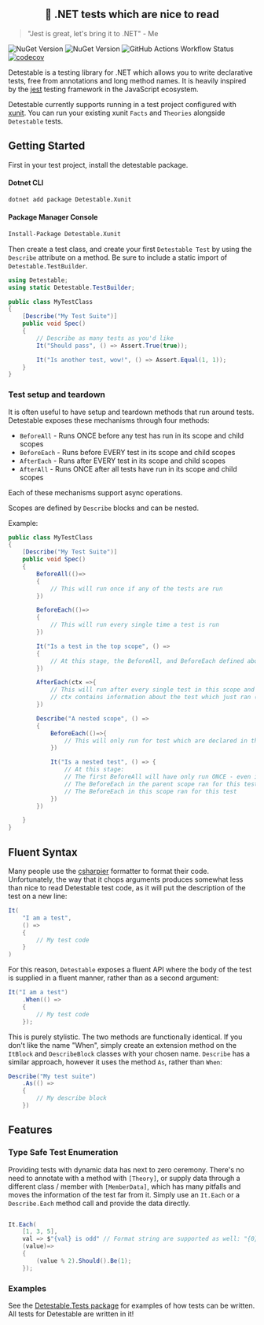 <h2 align="center">🐶 .NET tests which are nice to read</h2>

> "Jest is great, let's bring it to .NET" - Me

![NuGet Version](https://img.shields.io/nuget/v/Detestable?style=flat&label=Detestable)
![NuGet Version](https://img.shields.io/nuget/v/Detestable.Xunit?style=flat&label=Detestable.Xunit)
![GitHub Actions Workflow Status](https://img.shields.io/github/actions/workflow/status/LiamMorrow/Detestable/build.yml)
[![codecov](https://codecov.io/github/LiamMorrow/Detestable/graph/badge.svg?token=5UVDXIJVGV)](https://codecov.io/github/LiamMorrow/Detestable)

Detestable is a testing library for .NET which allows you to write declarative tests, free from annotations and long method names. It is heavily inspired by the [jest](https://github.com/jestjs/jest) testing framework in the JavaScript ecosystem.

Detestable currently supports running in a test project configured with [xunit](https://github.com/xunit/xunit). You can run your existing xunit `Facts` and `Theories` alongside `Detestable` tests.

## Getting Started

First in your test project, install the detestable package.

#### Dotnet CLI

```bash
dotnet add package Detestable.Xunit
```

#### Package Manager Console

```bash
Install-Package Detestable.Xunit
```

Then create a test class, and create your first `Detestable Test` by using the `Describe` attribute on a method. Be sure to include a static import of `Detestable.TestBuilder`.

```csharp
using Detestable;
using static Detestable.TestBuilder;

public class MyTestClass
{
    [Describe("My Test Suite")]
    public void Spec()
    {
        // Describe as many tests as you'd like
        It("Should pass", () => Assert.True(true));

        It("Is another test, wow!", () => Assert.Equal(1, 1));
    }
}

```

### Test setup and teardown

It is often useful to have setup and teardown methods that run around tests.
Detestable exposes these mechanisms through four methods:

- `BeforeAll` - Runs ONCE before any test has run in its scope and child scopes
- `BeforeEach` - Runs before EVERY test in its scope and child scopes
- `AfterEach` - Runs after EVERY test in its scope and child scopes
- `AfterAll` - Runs ONCE after all tests have run in its scope and child scopes

Each of these mechanisms support async operations.

Scopes are defined by `Describe` blocks and can be nested.

Example:

```cs
public class MyTestClass
{
    [Describe("My Test Suite")]
    public void Spec()
    {
        BeforeAll(()=>
        {
            // This will run once if any of the tests are run
        })

        BeforeEach(()=>
        {
            // This will run every single time a test is run
        })

        It("Is a test in the top scope", () =>
        {
            // At this stage, the BeforeAll, and BeforeEach defined above will have run for this test
        })

        AfterEach(ctx =>{
            // This will run after every single test in this scope and child scopes
            // ctx contains information about the test which just ran (did it pass?)
        })

        Describe("A nested scope", () =>
        {
            BeforeEach(()=>{
                // This will only run for test which are declared in this scope, or any scopes declared WITHIN this scope
            })

            It("Is a nested test", () => {
                // At this stage:
                // The first BeforeAll will have only run ONCE - even if we are running both tests
                // The BeforeEach in the parent scope ran for this test
                // The BeforeEach in this scope ran for this test
            })
        })

    }
}

```

## Fluent Syntax

Many people use the [csharpier](https://github.com/belav/csharpier) formatter to format their code. Unfortunately, the way that it chops arguments produces somewhat less than nice to read Detestable test code, as it will put the description of the test on a new line:

```cs
It(
    "I am a test",
    () =>
    {
        // My test code
    }
)

```

For this reason, `Detestable` exposes a fluent API where the body of the test is supplied in a fluent manner, rather than as a second argument:

```cs
It("I am a test")
    .When(() =>
    {
        // My test code
    });
```

This is purely stylistic. The two methods are functionally identical. If you don't like the name "When", simply create an extension method on the `ItBlock` and `DescribeBlock` classes with your chosen name. `Describe` has a similar approach, however it uses the method `As`, rather than `When`:

```cs
Describe("My test suite")
    .As(() =>
    {
        // My describe block
    })
```

## Features

### Type Safe Test Enumeration

Providing tests with dynamic data has next to zero ceremony. There's no need to annotate with a method with `[Theory]`, or supply data through a different class / member with `[MemberData]`, which has many pitfalls and moves the information of the test far from it. Simply use an `It.Each` or a `Describe.Each` method call and provide the data directly.

```cs

It.Each(
    [1, 3, 5],
    val => $"{val} is odd" // Format string are supported as well: "{0} is odd",
    (value)=>
    {
        (value % 2).Should().Be(1);
    });
```

### Examples

See the [Detestable.Tests package](./Detestable.Tests/) for examples of how tests can be written. All tests for Detestable are written in it!

